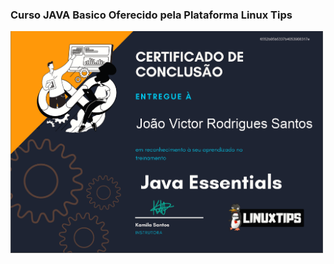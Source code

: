 ### Curso JAVA Basico Oferecido pela Plataforma Linux Tips


<img src="img/Certificado.PNG" width="500">

